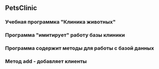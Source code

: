 ##  PetsClinic
### Учебная программка "Клиника животных"
### Программа "имитирует" работу базы клиники
### Программа содержит методы для работы с базой данных
### Метод add - добавляет клиенты
